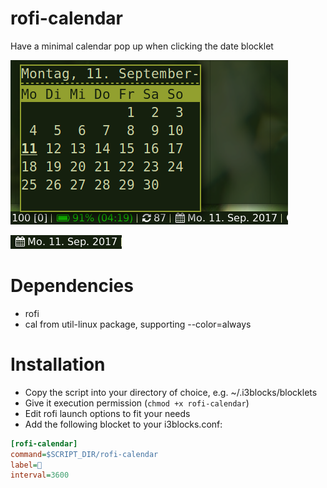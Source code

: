 # rofi-calendar

Have a minimal calendar pop up when clicking the date blocklet

![](screenshot.png)

![](screenshot2.png)
	
# Dependencies

* rofi 
* cal from util-linux package, supporting --color=always
# Installation

* Copy the script into your directory of choice, e.g. ~/.i3blocks/blocklets
* Give it execution permission (`chmod +x rofi-calendar`)
* Edit rofi launch options to fit your needs
* Add the following blocket to your i3blocks.conf:

```ini
[rofi-calendar]
command=$SCRIPT_DIR/rofi-calendar
label=
interval=3600
```

